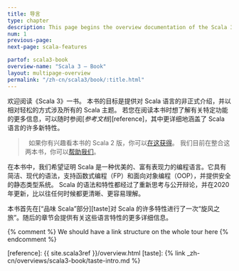 ```yaml
---
title: 导言
type: chapter
description: This page begins the overview documentation of the Scala 3 language.
num: 1
previous-page: 
next-page: scala-features

partof: scala3-book
overview-name: "Scala 3 — Book"
layout: multipage-overview
permalink: "/zh-cn/scala3/book/:title.html"
---
```


欢迎阅读《Scala 3》一书。
本书的目标是提供对 Scala 语言的非正式介绍，并以相对轻松的方式涉及所有的 Scala 主题。
若您在阅读本书时想了解有关特定功能的更多信息，可以随时参阅[_参考文档_][reference]，其中更详细地涵盖了 Scala 语言的许多新特性。

<blockquote class="help-info">
<i class="fa fa-info"></i>&nbsp;&nbsp;如果你有兴趣看本书的 Scala 2 版，你可以<a href="/overviews/scala-book/introduction.html">在这获得</a>。
我们目前在整合这两本书，你可以<a href="{% link scala3/contribute-to-docs.md %}">帮助我们</a>。
</blockquote>

在本书中，我们希望证明 Scala 是一种优美的、富有表现力的编程语言。它具有简洁、现代的语法，支持函数式编程（FP）和面向对象编程（OOP），并提供安全的静态类型系统。
Scala 的语法和特性都经过了重新思考与公开辩论，并在2020年更新，比以往任何时候都更清晰、更容易理解。

本书首先在[“品味 Scala”部分][taste]对 Scala 的许多特性进行了一次“旋风之旅”。随后的章节会提供有关这些语言特性的更多详细信息。

{% comment %}
We should have a link structure on the whole tour here
{% endcomment %}

[reference]: {{ site.scala3ref }}/overview.html
[taste]: {% link _zh-cn/overviews/scala3-book/taste-intro.md %}
